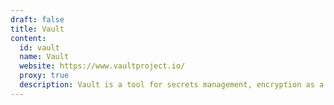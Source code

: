 ```yaml
---
draft: false
title: Vault
content:
  id: vault
  name: Vault
  website: https://www.vaultproject.io/
  proxy: true
  description: Vault is a tool for secrets management, encryption as a service, and privileged access management
---
```

